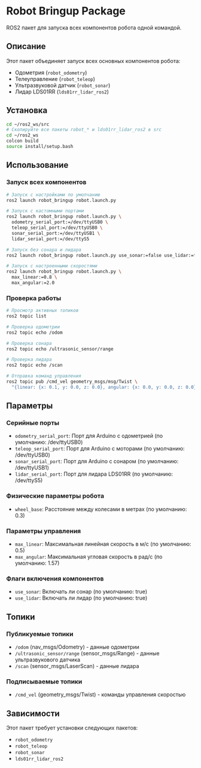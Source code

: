 # Robot Bringup Package

ROS2 пакет для запуска всех компонентов робота одной командой.

## Описание

Этот пакет объединяет запуск всех основных компонентов робота:

- Одометрия (`robot_odometry`)
- Телеуправление (`robot_teleop`)
- Ультразвуковой датчик (`robot_sonar`)
- Лидар LDS01RR (`lds01rr_lidar_ros2`)

## Установка

```bash
cd ~/ros2_ws/src
# Скопируйте все пакеты robot_* и lds01rr_lidar_ros2 в src
cd ~/ros2_ws
colcon build
source install/setup.bash
```

## Использование

### Запуск всех компонентов

```bash
# Запуск с настройками по умолчанию
ros2 launch robot_bringup robot.launch.py

# Запуск с кастомными портами
ros2 launch robot_bringup robot.launch.py \
  odometry_serial_port:=/dev/ttyUSB0 \
  teleop_serial_port:=/dev/ttyUSB0 \
  sonar_serial_port:=/dev/ttyUSB1 \
  lidar_serial_port:=/dev/ttyS5

# Запуск без сонара и лидара
ros2 launch robot_bringup robot.launch.py use_sonar:=false use_lidar:=false

# Запуск с настроенными скоростями
ros2 launch robot_bringup robot.launch.py \
  max_linear:=0.8 \
  max_angular:=2.0
```

### Проверка работы

```bash
# Просмотр активных топиков
ros2 topic list

# Проверка одометрии
ros2 topic echo /odom

# Проверка сонара
ros2 topic echo /ultrasonic_sensor/range

# Проверка лидара
ros2 topic echo /scan

# Отправка команд управления
ros2 topic pub /cmd_vel geometry_msgs/msg/Twist \
  "{linear: {x: 0.1, y: 0.0, z: 0.0}, angular: {x: 0.0, y: 0.0, z: 0.0}}"
```

## Параметры

### Серийные порты

- `odometry_serial_port`: Порт для Arduino с одометрией (по умолчанию: /dev/ttyUSB0)
- `teleop_serial_port`: Порт для Arduino с моторами (по умолчанию: /dev/ttyUSB0)
- `sonar_serial_port`: Порт для Arduino с сонаром (по умолчанию: /dev/ttyUSB1)
- `lidar_serial_port`: Порт для лидара LDS01RR (по умолчанию: /dev/ttyS5)

### Физические параметры робота

- `wheel_base`: Расстояние между колесами в метрах (по умолчанию: 0.3)

### Параметры управления

- `max_linear`: Максимальная линейная скорость в м/с (по умолчанию: 0.5)
- `max_angular`: Максимальная угловая скорость в рад/с (по умолчанию: 1.57)

### Флаги включения компонентов

- `use_sonar`: Включать ли сонар (по умолчанию: true)
- `use_lidar`: Включать ли лидар (по умолчанию: true)

## Топики

### Публикуемые топики

- `/odom` (nav_msgs/Odometry) - данные одометрии
- `/ultrasonic_sensor/range` (sensor_msgs/Range) - данные ультразвукового датчика
- `/scan` (sensor_msgs/LaserScan) - данные лидара

### Подписываемые топики

- `/cmd_vel` (geometry_msgs/Twist) - команды управления скоростью

## Зависимости

Этот пакет требует установки следующих пакетов:

- `robot_odometry`
- `robot_teleop`
- `robot_sonar`
- `lds01rr_lidar_ros2`

